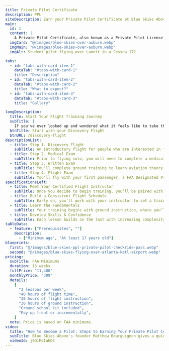 ```yaml
---
title: Private Pilot Certificate
description: PPL
siteDescription: Earn your Private Pilot Certificate at Blue Skies Above in Lanett, Alabama. Start with a Discovery Flight and train with experienced CFIs to fly confidently and legally carry passengers. Financing available.
main:
  id: 1
  content: |
    A Private Pilot Certificate, also known as a Private Pilot License (PPL), allows for you to be pilot in command (PIC) and carry passengers
  imgCard: "@/images/blue-skies-over-auburn.webp"
  imgMain: "@/images/blue-skies-over-auburn.webp"
  imgAlt: Student pilot flying over Lanett in a Cessna 172

tabs:
  - id: "tabs-with-card-item-1"
    dataTab: "#tabs-with-card-1"
    title: "Description"
  - id: "tabs-with-card-item-2"
    dataTab: "#tabs-with-card-2"
    title: "What to expect?"
  - id: "tabs-with-card-item-3"
    dataTab: "#tabs-with-card-3"
    title: "Gallery"

longDescription:
  title: Start Your Flight Training Journey
  subTitle: |
    If you've ever looked up and wondered what it feels like to take the controls and navigate through the open sky, the Private Pilot Program at Blue Skies Above is your chance to turn that dream into reality. This program is designed for aspiring aviators who want the freedom to fly for personal travel or pure adventure. With our supportive team, experienced Certified Flight Instructors (CFIs), and a proven training structure, you'll be equipped with the skills and knowledge to become a confident, capable pilot. Whether your goal is weekend getaways or building a future in aviation, it all starts with one unforgettable step—schedule your discovery flight today and experience what it’s like to fly an aircraft for yourself.
  btnTitle: Start with your Discovery Flight
  btnURL: /discovery-flight
descriptionList:
  - title: Step 1. Discovery Flight
    subTitle: An introductory flight for people who are interested in flying. You fly the airplane and determine if flight training is right for you.
  - title: Step 2. Medical Exam
    subTitle: Prior to flying solo, you will need to complete a medical exam by a Aviation Medical Examiner (AME) to ensure you are fit to fly.
  - title: Step 3. Written Exam
    subTitle: You'll complete ground training to learn aviation theory, regulation, and weather. You'll have all the knowledge to pass your FAA written exam.
  - title: Step 4. Flight Exam
    subTitle: You'll fly with your first passenger, a FAA Designated Pilot Examiner (DPE) and demonstrate you meet the requirements of the Airmen Certification Standards (ACS).
specificationsLeft:
  - title: Meet Your Certified Flight Instructor
    subTitle: Once you decide to begin training, you’ll be paired with a Certified Flight Instructor (CFI). Together, you’ll create a tailored plan based on your goals and availability, backed by the full support of the Blue Skies Above team.
  - title: Build a Consistent Flight Schedule
    subTitle: Early on, you’ll work with your instructor to set a training schedule. We recommend flying 2–3 times per week to build strong retention and steady progress. More frequent lessons help reinforce key concepts and reduce the need for review.
  - title: Learn the Fundamentals
    subTitle: Your training begins with ground instruction, where you’ll study essential topics like aerodynamics, navigation, and aircraft systems. This foundation prepares you for hands-on flight lessons that start with the basics—flying straight and level, takeoffs, and landings.
  - title: Develop Skills & Confidence
    subTitle: Each lesson builds on the last with increasing complexity. You'll practice handling in-flight scenarios, improve your decision-making, and gain confidence in the cockpit. Staying consistent, studying regularly, and asking questions are the keys to your success.
tableData:
  - feature: ["Prerequisites", ""]
    description:
      - ["Minimum age", "At least 17 years old"]
blueprints:
  first: "@/images/blue-skies-ppl-private-pilot-checkride-pass.webp"
  second: "@/images/blue-skies-flying-over-atlanta-katl-airport.webp"
pricing:
  subTitle: FAA Minimums
  duration: 13 weeks
  fullPrice: "11,400"
  monthlyPrice: "309"
  details:
    [
      "3 lessons per week",
      "40 hours of flight time",
      "30 hours of flight instruction",
      "30 hours of ground instruction",
      "Ground school kit included",
      "Pay up front or incrementally",
    ]
  note: Price is based on FAA minimums.
video:
  title: "How to Become a Pilot: Steps to Earning Your Private Pilot Certificate in Auburn, AL"
  subTitle: Blue Skies Above's founder Matthew Bourguignon gives a quick overview of the steps needed to become a pilot and start your career with Blue Skies Above.
  videoId: j9QiMqIahD4
---
```

